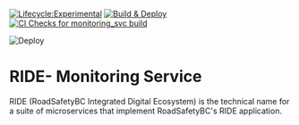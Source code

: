 [![Lifecycle:Experimental](https://img.shields.io/badge/Lifecycle-Experimental-339999)](<Redirect-URL>) [![Build & Deploy](https://github.com/bcgov/rsbc-ride-monitoring-svc/actions/workflows/build_push_pr_onopen_proddeploy.yml/badge.svg?branch=release%2F1_1)](https://github.com/bcgov/rsbc-ride-recon-svc/actions/workflows/build_push_pr_onopen_proddeploy.yml) [![CI Checks for monitoring_svc build](https://github.com/bcgov/rsbc-ride-monitoring-svc/actions/workflows/build_check.yml/badge.svg)](https://github.com/bcgov/rsbc-ride-monitoring-svc/actions/workflows/build_check.yml)

![Deploy](https://gitops-shared.apps.silver.devops.gov.bc.ca/api/badge?name=be5301-tools-ride-monitoring-svc&revision=true)

# RIDE- Monitoring Service

RIDE (RoadSafetyBC Integrated Digital Ecosystem) is the technical name for a suite of microservices that implement RoadSafetyBC's RIDE application.    
